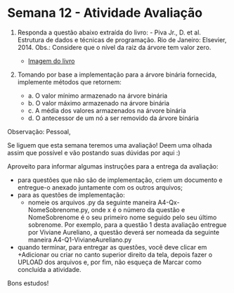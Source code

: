# Semana 12 - Atividade Avaliação

1. Responda a questão abaixo extraída do livro: - Piva Jr., D. et al. Estrutura de dados e técnicas de programação. Rio de Janeiro: Elsevier, 2014.
Obs.: Considere que o nível da raiz da árvore tem valor zero.
    - [Imagem do livro](https://drive.google.com/file/d/1998il2MXtImXlrBhJMhT881PI4Ed1KIQ/view?usp=sharing)


2. Tomando por base a implementação para a árvore binária fornecida, implemente métodos
que retornem:
    - a. O valor mínimo armazenado na árvore binária
    - b. O valor máximo armazenado na árvore binária
    - c. A média dos valores armazenados na árvore binária
    - d. O antecessor de um nó a ser removido da árvore binária


Observação:
Pessoal,

Se liguem que esta semana teremos uma avaliação! Deem uma olhada assim que possível e vão postando suas dúvidas por aqui :)

Aproveito para informar algumas instruções para a entrega da avaliação:
- para questões que não são de implementação, criem um documento e entregue-o anexado juntamente com os outros arquivos;
- para as questões de implementação:
    - nomeie os arquivos .py da seguinte maneira A4-Qx-NomeSobrenome.py, onde x é o número da questão e NomeSobrenome é o seu primeiro  nome seguido pelo seu último sobrenome. Por exemplo, para a questão 1 desta avaliação entregue por Viviane Aureliano, a questão deverá ser nomeada da seguinte maneira A4-Q1-VivianeAureliano.py 
- quando terminar, para entregar as questões, você deve clicar em +Adicionar ou criar no canto superior direito da tela, depois fazer o UPLOAD dos arquivos e, por fim, não esqueça de Marcar como concluída a atividade.


Bons estudos!